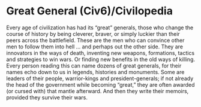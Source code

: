 # Great General (Civ6)/Civilopedia

Every age of civilization has had its “great” generals, those who change the course of history by being cleverer, braver, or simply luckier than their peers across the battlefield. These are the men who can convince other men to follow them into hell … and perhaps out the other side. They are innovators in the ways of death, inventing new weapons, formations, tactics and strategies to win wars. Or finding new benefits in the old ways of killing. Every person reading this can name dozens of great generals, for their names echo down to us in legends, histories and monuments. Some are leaders of their people, warrior-kings and president-generals; if not already the head of the government while becoming “great,” they are often awarded (or cursed with) that mantle afterward. And then they write their memoirs, provided they survive their wars.